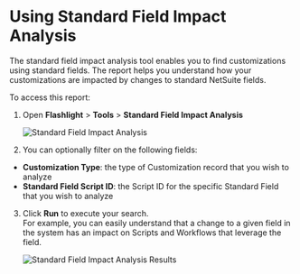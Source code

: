 # Using Standard Field Impact Analysis

The standard field impact analysis tool enables you to find customizations using standard fields.
The report helps you understand how your customizations are impacted by changes to standard NetSuite
fields.

To access this report:

1. Open **Flashlight** > **Tools** > **Standard Field Impact Analysis**

   ![Standard Field Impact Analysis](/img/product_docs/platgovnetsuiteflashlight/using_flashlight/standardfieldimpactanalysis.webp)

2. You can optionally filter on the following fields:

- **Customization Type**: the type of Customization record that you wish to analyze
- **Standard Field Script ID**: the Script ID for the specific Standard Field that you wish to
  analyze

3. Click **Run** to execute your search.  
   For example, you can easily understand that a change to a given field in the system has an impact
   on Scripts and Workflows that leverage the field.

   ![Standard Field Impact Analysis Results](/img/product_docs/platgovnetsuiteflashlight/using_flashlight/standardfieldimpactanalysisresults_800x261.webp)
